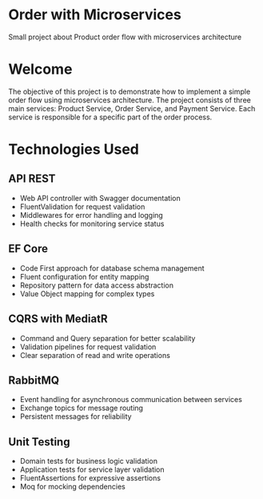 # Order with Microservices
Small project about Product order flow with microservices architecture

# Welcome

The objective of this project is to demonstrate how to implement a simple order flow using microservices architecture. The project consists of three main services: Product Service, Order Service, and Payment Service. Each service is responsible for a specific part of the order process.

# Technologies Used

## API REST
- Web API controller with Swagger documentation
- FluentValidation for request validation
- Middlewares for error handling and logging
- Health checks for monitoring service status

## EF Core
- Code First approach for database schema management
- Fluent configuration for entity mapping
- Repository pattern for data access abstraction
- Value Object mapping for complex types

## CQRS with MediatR
- Command and Query separation for better scalability
- Validation pipelines for request validation
- Clear separation of read and write operations

## RabbitMQ
- Event handling for asynchronous communication between services
- Exchange topics for message routing
- Persistent messages for reliability

## Unit Testing
- Domain tests for business logic validation
- Application tests for service layer validation
- FluentAssertions for expressive assertions
- Moq for mocking dependencies
